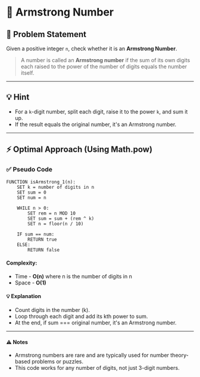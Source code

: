 # 💪 Armstrong Number

## 🧩 Problem Statement
Given a positive integer `n`, check whether it is an **Armstrong Number**.

> A number is called an **Armstrong number** if the sum of its own digits each raised to the power of the number of digits equals the number itself.

---

## 💡 Hint
- For a `k`-digit number, split each digit, raise it to the power `k`, and sum it up.
- If the result equals the original number, it's an Armstrong number.

---

## ⚡ Optimal Approach (Using Math.pow)

### ✅ Pseudo Code
```plaintext
FUNCTION isArmstrong_1(n):
    SET k = number of digits in n
    SET sum = 0
    SET num = n

    WHILE n > 0:
        SET rem = n MOD 10
        SET sum = sum + (rem ^ k)
        SET n = floor(n / 10)

    IF sum == num:
        RETURN true
    ELSE:
        RETURN false
```
#### Complexity:
- Time - **O(n)** where n is the number of digits in n
- Space - **O(1)**
#### 💡 Explanation
- Count digits in the number (k).
- Loop through each digit and add its kth power to sum.
- At the end, if sum === original number, it's an Armstrong number.

---

#### ⚠️ Notes
- Armstrong numbers are rare and are typically used for number theory-based problems or puzzles.
- This code works for any number of digits, not just 3-digit numbers.